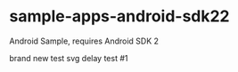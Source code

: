 # sample-apps-android-sdk22
Android Sample, requires Android SDK 2

brand new test
svg delay test #1
